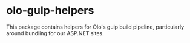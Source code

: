 # olo-gulp-helpers

This package contains helpers for Olo's gulp build pipeline, particularly around bundling for our ASP.NET sites.